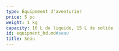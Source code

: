 ```yaml
---
type: Équipement d'aventurier
price: 5 pc
weight: 1 kg
capacity: 10 L de liquide, 15 L de solide
id: equipment_hd.md#seau
title: Seau
---
```


